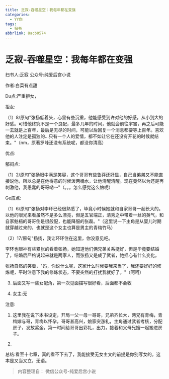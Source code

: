 ```yaml
---
title: 乏寂-吞噬星空：我每年都在变强
categories:
  - YY向
tags:
  - 扫书
abbrlink: 8acb0574
---
```

# 乏寂-吞噬星空：我每年都在变强
扫书人:乏寂 公众号:纯爱后宫小说

作者:白菜有点甜

Du点:严重拒女，

拒女:

（1）8/原句"张扬低着头，心里有些沉重，他能感受到许对他的好感，从小到大的好感。可惜他终究不是一个良配，最多几年的时间，他就会前往宇宙，再之后可能一去就是上百年，最后是无尽的时间，可能以后回复一个消息都要等上百年。喜欢他的人注定是孤独的...只有一个人的爱情，都不如让它在还没有开花的时候就结束。"（nm，原著罗峰还没有系统呢，都没你清高）

优点:

郁闷点:

（1）2/原句"张扬眼中满是笑容，这个哥哥有些鲁莽还好显，自己当弟弟又不能直接说他，所以总是在他得意的时候泼两桶水，让他清醒清醒。现在竟然以为还是再刺激他，我愚蠢的哥哥呦～"（。。。怎么感觉这么娘呢）

Ge应点:

（1）6/原句"张扬对李环已经很熟悉了，毕竟小时候她就和自家哥哥一起长大的。以他的眼光来看虽然不是多么漂亮，但是五官端正，清秀之中带着一丝的英气，和自家魁梧的哥哥倒是很般配，也能降服的张磊。"（这里说一下主角是从婴儿时期就穿越过来的，也就是这个女主也算是男主的青梅竹马）

（2）17/原句"扬扬，我让环环住在这里，你没意见吧。

李环也眼神有些紧张的看着张扬，她知道他们俩兄弟关系挺好，但是毕竟要结婚了，结婚后严格说起来就是两家人，而张扬又是成了武者，她担心有什么变化。

张扬自然的笑着，"妈，你说什么呢，这家什么时候要我来当了，我还要好好的修炼呢，平时注意下我的修炼状态，不要突然的打扰我就好了。"（呵呵）

3.  后面又写一些女配角，第一次见面描写很好看，后面都不会收

4.  女主:无

注意:

1.  这里我在说下本书设定，开局一父一母一哥哥，兄弟齐长大，两兄有青梅，青梅嫁与哥，青梅以怀孕，哥哥甚高兴，娘家突涨礼，主角通过武者考核，分配房子，发放奖金，第一时间给哥哥出彩礼，出力，接着和父母兄嫂一起搬进房子。

2.  

总结:看至十七章，真的看不下去了，我能接受无女主文的前提是你别写女的。这本是又当又立，无语。


> 内容整理自： 微信公众号-纯爱后宫小说